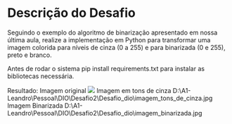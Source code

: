 <H1>Descrição do Desafio</H1>
Seguindo o exemplo do algoritmo de binarização apresentado em nossa última aula, realize a implementação em Python para transformar uma imagem colorida para níveis de cinza (0 a 255) e para binarizada (0 e 255), preto e branco.

Antes de rodar o sistema pip install requirements.txt para instalar as bibliotecas necessária.

Resultado:
Imagem original
<img src ='D:\A1-Leandro\Pessoal\DIO\Desafio2\Desafio_dio\lance.jpg'>
Imagem em tons de cinza
D:\A1-Leandro\Pessoal\DIO\Desafio2\Desafio_dio\imagem_tons_de_cinza.jpg
Imagem Binarizada
D:\A1-Leandro\Pessoal\DIO\Desafio2\Desafio_dio\imagem_binarizada.jpg
